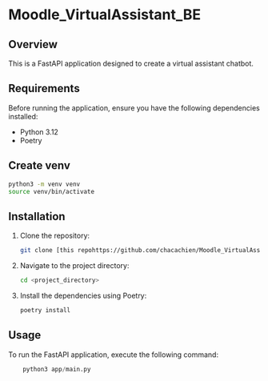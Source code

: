 
# Moodle_VirtualAssistant_BE

## Overview

This is a FastAPI application designed to create a virtual assistant chatbot.

## Requirements

Before running the application, ensure you have the following dependencies installed:

- Python 3.12
- Poetry


## Create venv

```bash
python3 -m venv venv
source venv/bin/activate
```


## Installation

1. Clone the repository:

    ```bash
    git clone [this repohttps://github.com/chacachien/Moodle_VirtualAssistant_BE
    ```

2. Navigate to the project directory:

    ```bash
    cd <project_directory>
    ```

3. Install the dependencies using Poetry:

    ```bash
    poetry install
    ```

## Usage

To run the FastAPI application, execute the following command:

```python
    python3 app/main.py
```
    
    
